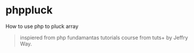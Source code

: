 phppluck
========

How to use php to pluck array 

> inspiered from php fundamantas tutorials course from tuts+ by Jeffry Way.
